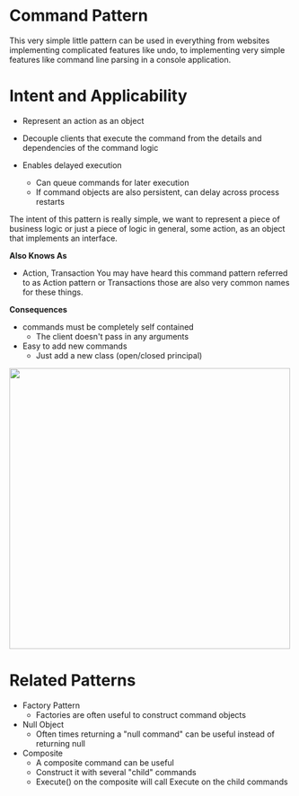 # Command Pattern #

This very simple little pattern can be used in everything from websites implementing complicated features like undo, to implementing very simple features like command line parsing in a console application.

# Intent and Applicability #
  * Represent an action as an object

  * Decouple clients that execute the command from the details and dependencies of the command logic

  * Enables delayed execution
    * Can queue commands for later execution
    * If command objects are also persistent, can delay across process restarts

The intent of this pattern is really simple, we want to represent a piece of business logic or just a piece of logic in general, some action, as an object that implements an interface.

**Also Knows As**
  * Action, Transaction
You may have heard this command pattern referred to as Action pattern or Transactions those are also very common names for these things.

**Consequences**
  * commands must be completely self contained
    * The client doesn't pass in any arguments
  * Easy to add new commands
    * Just add a new class (open/closed principal)

<img src='http://s14.postimg.org/rwubiqpxd/command_pattern2.png' width='500px' />

# Related Patterns #
  * Factory Pattern
    * Factories are often useful to construct command objects
  * Null Object
    * Often times returning a "null command" can be useful instead of returning null
  * Composite
    * A composite command can be useful
    * Construct it with several "child" commands
    * Execute() on the composite will call Execute on the child commands